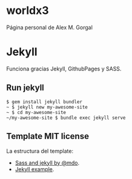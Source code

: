 # worldx3

Página personal de Alex M. Gorgal

# Jekyll

Funciona gracias Jekyll, GithubPages y SASS.

## Run jekyll

```
$ gem install jekyll bundler
~ $ jekyll new my-awesome-site
~ $ cd my-awesome-site
~/my-awesome-site $ bundle exec jekyll serve
```

## Template MIT license

La estructura del template:

* [Sass and jekyll by @mdo](http://markdotto.com/2014/09/25/sass-and-jekyll).
* [Jekyll example](https://github.com/mdo/jekyll-example).

